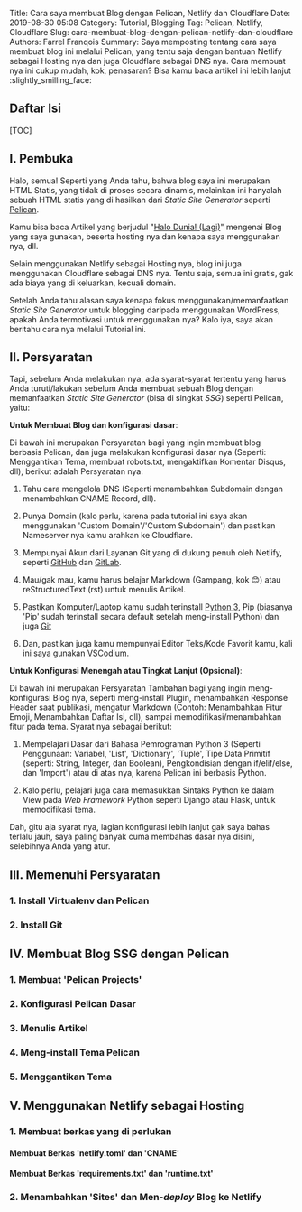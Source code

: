 Title: Cara saya membuat Blog dengan Pelican, Netlify dan Cloudflare
Date: 2019-08-30 05:08
Category: Tutorial, Blogging
Tag: Pelican, Netlify, Cloudflare
Slug: cara-membuat-blog-dengan-pelican-netlify-dan-cloudflare
Authors: Farrel Franqois
Summary: Saya memposting tentang cara saya membuat blog ini melalui Pelican, yang tentu saja dengan bantuan Netlify sebagai Hosting nya dan juga Cloudflare sebagai DNS nya. Cara membuat nya ini cukup mudah, kok, penasaran? Bisa kamu baca artikel ini lebih lanjut :slightly_smilling_face:

## Daftar Isi
[TOC]

## I. Pembuka
Halo, semua! Seperti yang Anda tahu, bahwa blog saya ini merupakan HTML Statis, yang tidak di proses secara dinamis, melainkan ini hanyalah sebuah HTML statis yang di hasilkan dari *Static Site Generator* seperti [Pelican](https://blog.getpelican.com). 

Kamu bisa baca Artikel yang berjudul "[Halo Dunia! (Lagi)](https://farrel.franqois.id/halo-dunia)" mengenai Blog yang saya gunakan, beserta hosting nya dan kenapa saya menggunakan nya, dll.

Selain menggunakan Netlify sebagai Hosting nya, blog ini juga menggunakan Cloudflare sebagai DNS nya. Tentu saja, semua ini gratis, gak ada biaya yang di keluarkan, kecuali domain.

Setelah Anda tahu alasan saya kenapa fokus menggunakan/memanfaatkan *Static Site Generator* untuk blogging daripada menggunakan WordPress, apakah Anda termotivasi untuk menggunakan nya? Kalo iya, saya akan beritahu cara nya melalui Tutorial ini.


## II. Persyaratan
Tapi, sebelum Anda melakukan nya, ada syarat-syarat tertentu yang harus Anda turuti/lakukan sebelum Anda membuat sebuah Blog dengan memanfaatkan *Static Site Generator* (bisa di singkat *SSG*) seperti Pelican, yaitu:

**Untuk Membuat Blog dan konfigurasi dasar**:

Di bawah ini merupakan Persyaratan bagi yang ingin membuat blog berbasis Pelican, dan juga melakukan konfigurasi dasar nya (Seperti: Menggantikan Tema, membuat robots.txt, mengaktifkan Komentar Disqus, dll), berikut adalah Persyaratan nya:

1. Tahu cara mengelola DNS (Seperti menambahkan Subdomain dengan menambahkan CNAME Record, dll).

2. Punya Domain (kalo perlu, karena pada tutorial ini saya akan menggunakan 'Custom Domain'/'Custom Subdomain') dan pastikan Nameserver nya kamu arahkan ke Cloudflare.

3. Mempunyai Akun dari Layanan Git yang di dukung penuh oleh Netlify, seperti [GitHub](https://github.com) dan [GitLab](https://gitlab.com).

4. Mau/gak mau, kamu harus belajar Markdown (Gampang, kok :blush:) atau reStructuredText (rst) untuk menulis Artikel.

5. Pastikan Komputer/Laptop kamu sudah terinstall [Python 3](https://www.python.org), Pip (biasanya 'Pip' sudah terinstall secara default setelah meng-install Python) dan juga [Git](https://git-scm.org)

6. Dan, pastikan juga kamu mempunyai Editor Teks/Kode Favorit kamu, kali ini saya gunakan [VSCodium](https://www.vscodium.com).


**Untuk Konfigurasi Menengah atau Tingkat Lanjut (Opsional)**:

Di bawah ini merupakan Persyaratan Tambahan bagi yang ingin meng-konfigurasi Blog nya, seperti meng-install Plugin, menambahkan Response Header saat publikasi, mengatur Markdown (Contoh: Menambahkan Fitur Emoji, Menambahkan Daftar Isi, dll), sampai memodifikasi/menambahkan fitur pada tema. Syarat nya sebagai berikut:

1. Mempelajari Dasar dari Bahasa Pemrograman Python 3 (Seperti Penggunaan: Variabel, 'List', 'Dictionary', 'Tuple', Tipe Data Primitif (seperti: String, Integer, dan Boolean), Pengkondisian dengan if/elif/else, dan 'Import') atau di atas nya, karena Pelican ini berbasis Python.

2. Kalo perlu, pelajari juga cara memasukkan Sintaks Python ke dalam View pada *Web Framework* Python seperti Django atau Flask, untuk memodifikasi tema.

Dah, gitu aja syarat nya, lagian konfigurasi lebih lanjut gak saya bahas terlalu jauh, saya paling banyak cuma membahas dasar nya disini, selebihnya Anda yang atur.

## **III. Memenuhi Persyaratan**
### **1. Install Virtualenv dan Pelican**
### **2. Install Git**

## **IV. Membuat Blog SSG dengan Pelican**
### **1. Membuat 'Pelican Projects'**
### **2. Konfigurasi Pelican Dasar**
### **3. Menulis Artikel**
### **4. Meng-install Tema Pelican**
### **5. Menggantikan Tema**

## **V. Menggunakan Netlify sebagai Hosting**
### **1. Membuat berkas yang di perlukan**
#### **Membuat Berkas 'netlify.toml' dan 'CNAME'**
#### **Membuat Berkas 'requirements.txt' dan 'runtime.txt'**
### **2. Menambahkan 'Sites' dan Men-_deploy_ Blog ke Netlify**